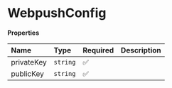 # WebpushConfig

**Properties**

| Name       | Type     | Required | Description |
| :--------- | :------- | :------- | :---------- |
| privateKey | `string` | ✅       |             |
| publicKey  | `string` | ✅       |             |
